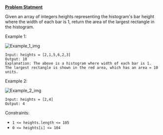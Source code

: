 **[Problem Statment](https://leetcode.com/problems/largest-rectangle-in-histogram/)**

Given an array of integers heights representing the histogram's bar height where the width of each bar is 1, return the area of the largest rectangle in the histogram.

Example 1:

![Example_1_img](https://assets.leetcode.com/uploads/2021/01/04/histogram.jpg)
```
Input: heights = [2,1,5,6,2,3]
Output: 10
Explanation: The above is a histogram where width of each bar is 1.
The largest rectangle is shown in the red area, which has an area = 10 units.
```

Example 2:

![Example_2_img](https://assets.leetcode.com/uploads/2021/01/04/histogram-1.jpg)
```
Input: heights = [2,4]
Output: 4
```

Constraints:

- `1 <= heights.length <= 105`
- `0 <= heights[i] <= 104`